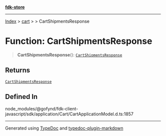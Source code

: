 [**fdk-store**](../../../README.md)
***

[Index](../../../API.md) > [cart](../../README.md) > [<internal>](../README.md) > CartShipmentsResponse

# Function: CartShipmentsResponse

> **CartShipmentsResponse**(): [`CartShipmentsResponse`](../type-aliases/type-alias.CartShipmentsResponse.md)

## Returns

[`CartShipmentsResponse`](../type-aliases/type-alias.CartShipmentsResponse.md)

## Defined In

node\_modules/@gofynd/fdk-client-javascript/sdk/application/Cart/CartApplicationModel.d.ts:1857

***
Generated using [TypeDoc](https://typedoc.org/) and [typedoc-plugin-markdown](https://www.npmjs.com/package/typedoc-plugin-markdown)
